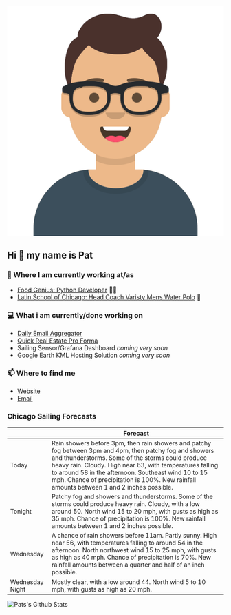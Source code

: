[![Social banner for p-j-falconer](https://raw.githubusercontent.com/P-J-FALCONER/P-J-FALCONER/master/assets/avataaars.svg)](https://patfalconer.com/)
## Hi :wave: my name is Pat

### 💼 Where I am currently working at/as
- [Food Genius: Python Developer](https://getfoodgenius.com/) 🍔🐍
- [Latin School of Chicago: Head Coach Varisty Mens Water Polo](https://www.latinschool.org/) 🤽


### 💻 What i am currently/done working on
 - [Daily Email Aggregator](https://github.com/P-J-FALCONER/dott_daily_mail)
 - [Quick Real Estate Pro Forma](https://github.com/P-J-FALCONER/henry)
 - Sailing Sensor/Grafana Dashboard *coming very soon*
 - Google Earth KML Hosting Solution *coming very soon*

### 📫 Where to find me
 - [Website](https://patfalconer.com/)
 - [Email](mailto:patrick.j.falconer@gmail.com)


### Chicago Sailing Forecasts
|   | Forecast  |
|---|---|
| Today | Rain showers before 3pm, then rain showers and patchy fog between 3pm and 4pm, then patchy fog and showers and thunderstorms. Some of the storms could produce heavy rain. Cloudy. High near 63, with temperatures falling to around 58 in the afternoon. Southeast wind 10 to 15 mph. Chance of precipitation is 100%. New rainfall amounts between 1 and 2 inches possible. |
| Tonight | Patchy fog and showers and thunderstorms. Some of the storms could produce heavy rain. Cloudy, with a low around 50. North wind 15 to 20 mph, with gusts as high as 35 mph. Chance of precipitation is 100%. New rainfall amounts between 1 and 2 inches possible. |
| Wednesday | A chance of rain showers before 11am. Partly sunny. High near 56, with temperatures falling to around 54 in the afternoon. North northwest wind 15 to 25 mph, with gusts as high as 40 mph. Chance of precipitation is 70%. New rainfall amounts between a quarter and half of an inch possible. |
| Wednesday Night | Mostly clear, with a low around 44. North wind 5 to 10 mph, with gusts as high as 20 mph. |

![Pats's Github Stats](https://github-readme-stats.vercel.app/api?username=p-j-falconer&show_icons=true&theme=radical)
